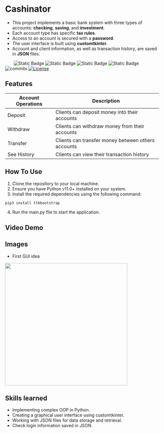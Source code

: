 # Cashinator
*  This project implements a basic bank system with three types of accounts: **checking**, **saving**, and **investment**.  
*  Each account type has specific **tax rules**.
*  Access to an account is secured with a **password**.
*  The user interface is built using **customtkinter**.
*  Account and client information, as well as transaction history, are saved in **JSON** files.

&nbsp;&nbsp;&nbsp;&nbsp;&nbsp;&nbsp;
![Static Badge](https://img.shields.io/badge/final%20project%20CS50P-8A2BE2)
![Static Badge](https://badgen.net/badge/python/v3.11+?color=cyan)
![Static Badge](https://badgen.net/badge/GUI/customtkinter?color=blue)
![Static Badge](https://badgen.net/badge/IDE/pycharm?color=green)
![commits](https://badgen.net/github/commits/VChristinne/bank_system/main?color=orange)
[![License](https://badgen.net/badge/license/LGPL-3.0-only?color=black)](https://opensource.org/license/lgpl-3-0/)


## Features
| Account Operations  | Description                                        |
|---------------------|----------------------------------------------------|
| Deposit             | Clients can deposit money into their accounts      |
| Withdraw            | Clients can withdraw money from their accounts     |
| Transfer            | Clients can transfer money between others accounts |
| See History         | Clients can view their transaction history         |


## How To Use
1. Clone the repository to your local machine.
2. Ensure you have Python v11.0+ installed on your system.
3. Install the required dependencies using the following command:
```bash
pip3 install ttkbootstrap
```
4. Run the main.py file to start the application.

## Video Demo

## Images
- First GUI idea
<img src="https://github.com/VChristinne/bank_system/assets/141720673/47fa369c-6301-425d-8136-64a4e230e54c" width=400 height=auto>


## Skills learned
* Implementing complex OOP in Python.
* Creating a graphical user interface using customtkinter.
* Working with JSON files for data storage and retrieval.
* Check login information saved in JSON.

